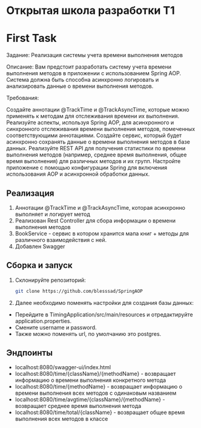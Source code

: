 # Открытая школа разработки T1 
# First Task

Задание: Реализация системы учета времени выполнения методов

Описание:
Вам предстоит разработать систему учета времени выполнения методов в приложении с использованием Spring AOP.
Система должна быть способна асинхронно логировать и анализировать данные о времени выполнения методов.

Требования:

Создайте аннотации @TrackTime и @TrackAsyncTime, которые можно применять к методам для отслеживания времени их выполнения.
Реализуйте аспекты, используя Spring AOP, для асинхронного и синхронного отслеживания времени выполнения методов, помеченных соответствующими аннотациями.
Создайте сервис, который будет асинхронно сохранять данные о времени выполнения методов в базе данных.
Реализуйте REST API для получения статистики по времени выполнения методов (например, среднее время выполнения, общее время выполнения) для различных методов и их групп.
Настройте приложение с помощью конфигурации Spring для включения использования AOP и асинхронной обработки данных.

## Реализация

1) Аннотации @TrackTime и @TrackAsyncTime, которая асинхронно выполняет и логирует метод
2) Реализован Rest Controller для сбора информации о времени выполнения методов
3) BookService - сервис в котором хранится мапа книг + методы для различного взаимодействия с ней.
4) Добавлен Swagger

## Сборка и запуск

1. Склонируйте репозиторий:

    ```bash
    git clone https://github.com/blesssad/SpringAOP
    ```

2. Далее необходимо поменять настройки для создания базы данных:
- Перейдите в TimingApplication/src/main/resources и отредактируйте application.properties.
- Смените username и password.
- Также можно поменять url, по умолчанию это postgres.


## Эндпоинты

- localhost:8080/swagger-ui/index.html 
- localhost:8080/time/{className}/{methodName} - возвращает информацию о времени выполнения конкретного метода 
- localhost:8080/time/{methodName} - возвращает информацию о времени выполнения всех методов с одинаковым названием
- localhost:8080/time/avgtime/{className}/{methodName} - возвращает среднее время выполнения метода
- localhost:8080/time/total/{className} - возвращает общее время выполнения всех методов в классе
